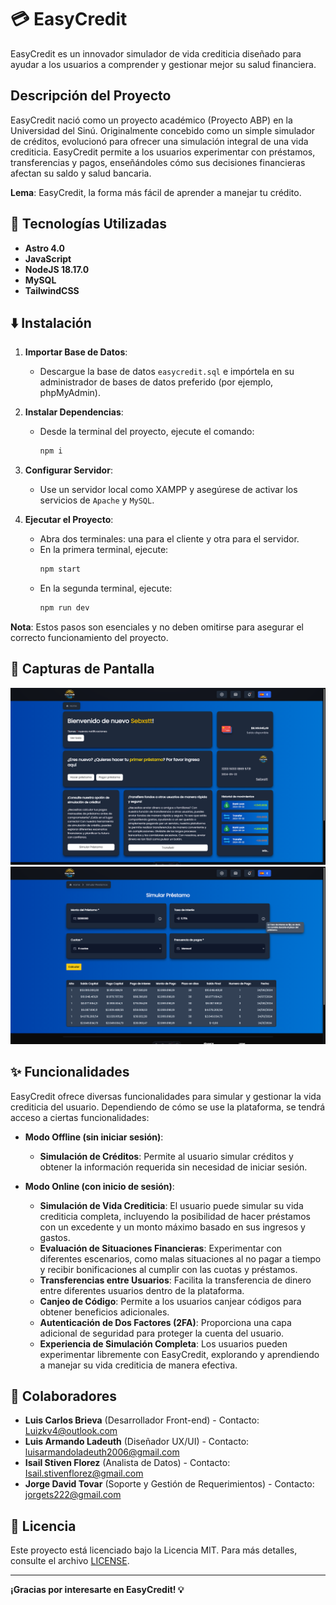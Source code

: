 # 💳 EasyCredit

EasyCredit es un innovador simulador de vida crediticia diseñado para ayudar a los usuarios a comprender y gestionar mejor su salud financiera.

## Descripción del Proyecto

EasyCredit nació como un proyecto académico (Proyecto ABP) en la Universidad del Sinú. Originalmente concebido como un simple simulador de créditos, evolucionó para ofrecer una simulación integral de una vida crediticia. EasyCredit permite a los usuarios experimentar con préstamos, transferencias y pagos, enseñándoles cómo sus decisiones financieras afectan su saldo y salud bancaria.

**Lema**: EasyCredit, la forma más fácil de aprender a manejar tu crédito.

## 🚀 Tecnologías Utilizadas

- **Astro 4.0**
- **JavaScript**
- **NodeJS 18.17.0**
- **MySQL**
- **TailwindCSS**

## ⬇️ Instalación

1. **Importar Base de Datos**:
   - Descargue la base de datos `easycredit.sql` e impórtela en su administrador de bases de datos preferido (por ejemplo, phpMyAdmin).

2. **Instalar Dependencias**:
   - Desde la terminal del proyecto, ejecute el comando:
     ```bash
     npm i
     ```

3. **Configurar Servidor**:
   - Use un servidor local como XAMPP y asegúrese de activar los servicios de `Apache` y `MySQL`.

4. **Ejecutar el Proyecto**:
   - Abra dos terminales: una para el cliente y otra para el servidor.
   - En la primera terminal, ejecute:
     ```bash
     npm start
     ```
   - En la segunda terminal, ejecute:
     ```bash
     npm run dev
     ```

**Nota**: Estos pasos son esenciales y no deben omitirse para asegurar el correcto funcionamiento del proyecto.

## 🎨 Capturas de Pantalla

![EasyCredit Preview](https://github.com/GarcesSebastian/EasyCredit/blob/main/public/Captura%20de%20pantalla%20(204).png)
![EasyCredit Preview](https://github.com/GarcesSebastian/EasyCredit/blob/main/public/Captura%20de%20pantalla%20(206).png)

## ✨ Funcionalidades

EasyCredit ofrece diversas funcionalidades para simular y gestionar la vida crediticia del usuario. Dependiendo de cómo se use la plataforma, se tendrá acceso a ciertas funcionalidades:

- **Modo Offline (sin iniciar sesión)**:
  - **Simulación de Créditos**: Permite al usuario simular créditos y obtener la información requerida sin necesidad de iniciar sesión.

- **Modo Online (con inicio de sesión)**:
  - **Simulación de Vida Crediticia**: El usuario puede simular su vida crediticia completa, incluyendo la posibilidad de hacer préstamos con un excedente y un monto máximo basado en sus ingresos y gastos.
  - **Evaluación de Situaciones Financieras**: Experimentar con diferentes escenarios, como malas situaciones al no pagar a tiempo y recibir bonificaciones al cumplir con las cuotas y préstamos.
  - **Transferencias entre Usuarios**: Facilita la transferencia de dinero entre diferentes usuarios dentro de la plataforma.
  - **Canjeo de Código**: Permite a los usuarios canjear códigos para obtener beneficios adicionales.
  - **Autenticación de Dos Factores (2FA)**: Proporciona una capa adicional de seguridad para proteger la cuenta del usuario.
  - **Experiencia de Simulación Completa**: Los usuarios pueden experimentar libremente con EasyCredit, explorando y aprendiendo a manejar su vida crediticia de manera efectiva.

## 👥 Colaboradores

- **Luis Carlos Brieva** (Desarrollador Front-end) - Contacto: [Luizkv4@outlook.com](mailto:Luizkv4@outlook.com)
- **Luis Armando Ladeuth** (Diseñador UX/UI) - Contacto: [luisarmandoladeuth2006@gmail.com](mailto:luisarmandoladeuth2006@gmail.com)
- **Isail Stiven Florez** (Analista de Datos) - Contacto: [Isail.stivenflorez@gmail.com](mailto:Isail.stivenflorez@gmail.com)
- **Jorge David Tovar** (Soporte y Gestión de Requerimientos) - Contacto: [jorgets222@gmail.com](mailto:jorgets222@gmail.com)

## 📝 Licencia

Este proyecto está licenciado bajo la Licencia MIT. Para más detalles, consulte el archivo [LICENSE](LICENSE.txt).

---

**¡Gracias por interesarte en EasyCredit! 💡**
